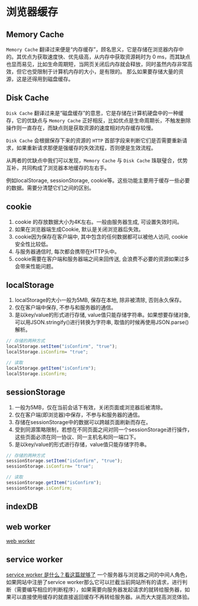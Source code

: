 # 浏览器缓存

## Memory Cache

`Memory Cache` 翻译过来便是“内存缓存”，顾名思义，它是存储在浏览器内存中的。其优点为获取速度快、优先级高，从内存中获取资源耗时为 0 ms，而其缺点也显而易见，比如生命周期短，当网页关闭后内存就会释放，同时虽然内存非常高效，但它也受限制于计算机内存的大小，是有限的。
那么如果要存储大量的资源，这是还得用到磁盘缓存。

## Disk Cache

`Disk Cache` 翻译过来是“磁盘缓存”的意思，它是存储在计算机硬盘中的一种缓存，它的优缺点与 `Memory Cache` 正好相反，比如优点是生命周期长，不触发删除操作则一直存在，而缺点则是获取资源的速度相对内存缓存较慢。

`Disk Cache` 会根据保存下来的资源的 `HTTP` 首部字段来判断它们是否需要重新请求，如果重新请求那便是强缓存的失效流程，否则便是生效流程。

从两者的优缺点中我们可以发现，`Memory Cache` 与 `Disk Cache` 珠联璧合，优势互补，共同构成了浏览器本地缓存的左右手。


例如localStorage, sessionStorage, cookie等。这些功能主要用于缓存一些必要的数据。需要分清楚它们之间的区别。

## cookie

1. cookie 的存放数据大小为4K左右。一般由服务器生成, 可设置失效时间。<br>
2. 如果在浏览器端生成Cookie, 默认是关闭浏览器后失效。<br>
3. cookie因为保存在客户端中, 其中包含的任何数据都可以被他人访问, cookie安全性比较低。<br>
4. 与服务器通信时, 每次都会携带在HTTP头中。<br>
5. cookie需要在客户端和服务器端之间来回传送, 会浪费不必要的资源如果过多会带来性能问题。

## localStorage

1. localStorage的大小一般为5MB, 保存在本地, 除非被清除, 否则永久保存。<br>
2. 仅在客户端中保存, 不参与和服务器的通信。<br>
3. 是以key/value的形式进行存储, value值只能存储字符串。如果想要存储对象, 可以用JSON.stringify()进行转换为字符串, 取值的时候再使用JSON.parse()解析。

```javascript  
// 存储的两种方式
localStorage.setItem("isConfirm", "true");
localStorage.isConfirm= "true";

// 读取
localStorage.getItem("isConfirm");
localStorage.isConfirm; 
```

## sessionStorage

1. 一般为5MB，仅在当前会话下有效，关闭页面或浏览器后被清除。<br>
2. 仅在客户端(即浏览器)中保存，不参与和服务器的通信。<br>
3. 存储在sessionStorage中的数据可以跨越页面刷新而存在。<br>
4. 受到同源策略限制，若想在不同页面之间对同一个sessionStorage进行操作，这些页面必须在同一协议、同一主机名和同一端口下。<br>
5. 是以key/value的形式进行存储，value值只能存储字符串。

```javascript  
// 存储的两种方式
sessionStorage.setItem("isConfirm", "true");
sessionStorage.isConfirm= "true";

// 读取
sessionStorage.getItem("isConfirm");
sessionStorage.isConfirm; 
```

## indexDB

## web worker

[web worker](https://developer.mozilla.org/zh-CN/docs/Web/API/Web_Workers_API/Using_web_workers)

## service worker

[service worker 是什么？看这篇就够了](https://zhuanlan.zhihu.com/p/115243059)
一个服务器与浏览器之间的中间人角色，如果网站中注册了service worker那么它可以拦截当前网站所有的请求，进行判断（需要编写相应的判断程序），如果需要向服务器发起请求的就转给服务器，如果可以直接使用缓存的就直接返回缓存不再转给服务器。从而大大提高浏览体验。
